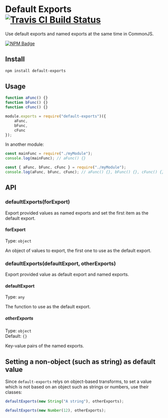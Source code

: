 # Default Exports [![Travis CI Build Status](https://img.shields.io/travis/com/Richienb/default-exports/master.svg?style=for-the-badge)](https://travis-ci.com/Richienb/default-exports)

Use default exports and named exports at the same time in CommonJS.

[![NPM Badge](https://nodei.co/npm/default-exports.png)](https://npmjs.com/package/default-exports)

## Install

```sh
npm install default-exports
```

## Usage

```js
function aFunc() {}
function bFunc() {}
function cFunc() {}

module.exports = require("default-exports")({
    aFunc,
    bFunc,
    cFunc
});
```

In another module:

```js
const mainFunc = require("./myModule");
console.log(mainFunc); // aFunc() {}

const { aFunc, bFunc, cFunc } = require("./myModule");
console.log(aFunc, bFunc, cFunc); // aFunc() {}, bFunc() {}, cFunc() {}
```

## API

### defaultExports(forExport)

Export provided values as named exports and set the first item as the default export.

#### forExport

Type: `object`

An object of values to export, the first one to use as the default export.

### defaultExports(defaultExport, otherExports)

Export provided value as default export and named exports.

#### defaultExport

Type: `any`

The function to use as the default export.

##### otherExports

Type: `object`\
Default: `{}`

Key-value pairs of the named exports.

## Setting a non-object (such as string) as default value

Since `default-exports` relys on object-based transforms, to set a value which is not based on an object such as strings or numbers, use their classes:

```js
defaultExports(new String("A string"), otherExports);

defaultExports(new Number(12), otherExports);
```

